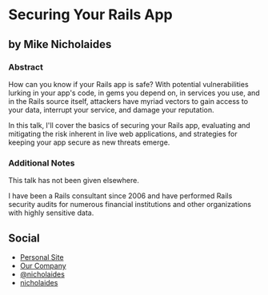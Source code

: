 # Securing Your Rails App #

## by Mike Nicholaides ##

### Abstract ###

How can you know if your Rails app is safe? With potential vulnerabilities lurking in your app's code, in gems you depend on, in services you use, and in the Rails source itself, attackers have myriad vectors to gain access to your data, interrupt your service, and damage your reputation.

In this talk, I'll cover the basics of securing your Rails app, evaluating and mitigating the risk inherent in live web applications, and strategies for keeping your app secure as new threats emerge.

### Additional Notes ###

This talk has not been given elsewhere.

I have been a Rails consultant since 2006 and have performed Rails security audits for numerous financial institutions and other organizations with highly sensitive data.

## Social ##

* [Personal Site](http://ablegray.com)
* [Our Company](http://promptworks.com)
* [@nicholaides](http://twitter.com/nicholaides)
* [nicholaides](https://github.com/nicholaides)

